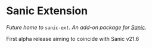 # Sanic Extension

_Future home to `sanic-ext`. An add-on package for [Sanic](https://github.com/sanic-org/sanic)._ 

First alpha release aiming to coincide with Sanic v21.6
